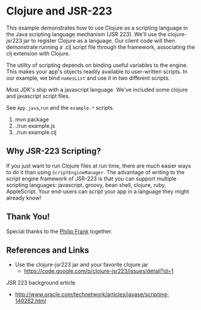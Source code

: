 Clojure and JSR-223
=======================

This example demonstrates how to use Clojure as a scripting language
in the Java scripting language mechanism (JSR 223). 
We'll use the clojure-jsr223 jar to register Clojure as a language.
Our client code will then demonstrate running a .clj script file
through the framework, associating the clj extension with Clojure.

The utility of scripting depends on binding useful variables to the engine.
This makes your app's objects readily available to user-written scripts.
In our example, we bind `namesList` and use it in two different scripts.

Most JDK's ship with a javascript language. 
We've included some clojure and javascript script files.

See `App.java`,`run` and the `example.*` scripts.

1. mvn package
2. ./run example.js
3. ./run example.clj

Why JSR-223 Scripting?
----------------------

If you just want to run Clojure files at run time, there are much easier
ways to do it than using `ScriptEngineManager`.  The advantage of writing to
the script engine framework of JSR-223 is that you can support multiple
scripting languages: javascript, groovy, bean shell, clojure, ruby, AppleScript.
Your end-users can script your app in a language they might already know!

Thank You!
----------
Special thanks to the [Philip Frank](https://github.com/pmf/clojure-jsr223) together.

References and Links
----------------------

* Use the clojure-jsr223 jar and your favorite clojure jar
   * https://code.google.com/p/clojure-jsr223/issues/detail?id=1

JSR 223 background article
* http://www.oracle.com/technetwork/articles/javase/scripting-140262.html


